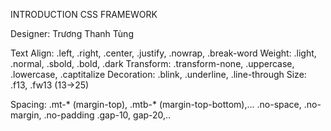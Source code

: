 INTRODUCTION CSS FRAMEWORK

Designer: Trương Thanh Tùng

Text
    Align: .left, .right, .center, .justify, .nowrap, .break-word
    Weight: .light, .normal, .sbold, .bold, .dark
    Transform: .transform-none, .uppercase, .lowercase, .captitalize
    Decoration: .blink, .underline, .line-through
    Size: .f13, .fw13 (13->25)

Spacing:
    .mt-* (margin-top), .mtb-* (margin-top-bottom),...
    .no-space, .no-margin, .no-padding
    .gap-10, gap-20,..



